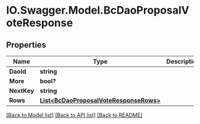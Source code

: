 # IO.Swagger.Model.BcDaoProposalVoteResponse
## Properties

Name | Type | Description | Notes
------------ | ------------- | ------------- | -------------
**DaoId** | **string** |  | [optional] 
**More** | **bool?** |  | [optional] 
**NextKey** | **string** |  | [optional] 
**Rows** | [**List&lt;BcDaoProposalVoteResponseRows&gt;**](BcDaoProposalVoteResponseRows.md) |  | [optional] 

[[Back to Model list]](../README.md#documentation-for-models) [[Back to API list]](../README.md#documentation-for-api-endpoints) [[Back to README]](../README.md)


